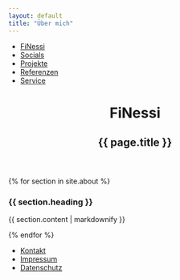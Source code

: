 ```yaml
---
layout: default
title: "Über mich"
---
```

<nav>
	<ul class="flex flex-wrap items-center mb-4">
	    <li>
		<a href="#" class="mr-4 hover:underline md:mr-6 ">FiNessi</a>
	    </li>
	    <li>
		<a href="#" class="mr-4 hover:underline md:mr-6">Socials</a>
	    </li>
	    <li>
		<a href="#" class="mr-4 hover:underline md:mr-6 ">Projekte</a>
	    </li>
	    <li>
		<a href="#" class="mr-4 hover:underline md:mr-6">Referenzen</a>
	    </li>
	    <li>
		<a href="#" class="mr-4 hover:underline md:mr-6">Service</a>
	    </li>
	</ul>
</nav>

<header class="py-12 max-w-xl mx-auto text-center">
  <h1 class="text-4xl mb-8">
      FiNessi
  </h1>
  <h2 class="text-2xl">{{ page.title }}</h2>
</header>
<main class="bg-repeat" style="background-image: url({{ "/assets/images/background.png" | relative_url }})">
	<div class="max-w-4xl mx-auto bg-white px-4">
		{% for section in site.about %}
			<section class="mt-4">
				<h3 class="text-xl">{{ section.heading }}</h3>
				<p>{{ section.content | markdownify }}</p>
			</section>
		{% endfor %} 
	</div>
</main>
<footer class="mt-4">
	<nav>   
		<ul class="flex flex-wrap justify-center items-center mb-4">
		    <li>
			<a href="#" class="mr-4 hover:underline md:mr-6 ">Kontakt</a>
		    </li>
		    <li>
			<a href="#" class="mr-4 hover:underline md:mr-6">Impressum</a>
		    </li>
		    <li>
			<a href="#" class="mr-4 hover:underline md:mr-6">Datenschutz</a>
		    </li>
		</ul>
	</nav>  

</footer>
